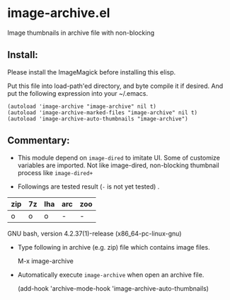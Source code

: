 # image-archive.el

Image thumbnails in archive file with non-blocking

## Install:

Please install the ImageMagick before installing this elisp.

Put this file into load-path'ed directory, and byte compile it if
desired. And put the following expression into your ~/.emacs.

    (autoload 'image-archive "image-archive" nil t)
    (autoload 'image-archive-marked-files "image-archive" nil t)
    (autoload 'image-archive-auto-thumbnails "image-archive")

## Commentary:

* This module depend on `image-dired` to imitate UI.
  Some of customize variables are imported.
  Not like image-dired, non-blocking thumbnail process like `image-dired+`

* Followings are tested result (`-` is not yet tested) .

| zip |  7z | lha | arc | zoo |
|-----|-----|-----|-----|-----|
|  o  |  o  |  o  |  -  |  -  |

  GNU bash, version 4.2.37(1)-release (x86_64-pc-linux-gnu)

* Type following in archive (e.g. zip) file which contains
  image files.

    M-x image-archive

* Automatically execute `image-archive` when open an archive file.

    (add-hook 'archive-mode-hook 'image-archive-auto-thumbnails)
